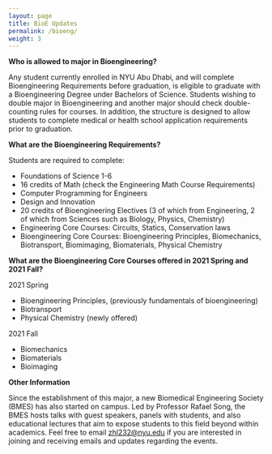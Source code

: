 ```yaml
---
layout: page
title: BioE Updates
permalink: /bioeng/
weight: 3
---
```


**Who is allowed to major in Bioengineering?**

Any student currently enrolled in NYU Abu Dhabi, and will complete Bioengineering Requirements before graduation, is eligible to graduate with a Bioengineering Degree under Bachelors of Science. Students wishing to double major in Bioengineering and another major should check double-counting rules for courses. In addition, the structure is designed to allow students to complete medical or health school application requirements prior to graduation.

**What are the Bioengineering Requirements?**

Students are required to complete:
- Foundations of Science 1-6
- 16 credits of Math (check the Engineering Math Course Requirements)
- Computer Programming for Engineers
- Design and Innovation
- 20 credits of Bioengineering Electives (3 of which from Engineering, 2 of which from Sciences such as Biology, Physics, Chemistry)
- Engineering Core Courses: Circuits, Statics, Conservation laws
- Bioengineering Core Courses: Bioengineering Principles, Biomechanics, Biotransport, Biomimaging, Biomaterials, Physical Chemistry

**What are the Bioengineering Core Courses offered in 2021 Spring and 2021 Fall?**

2021 Spring
- Bioengineering Principles, (previously fundamentals of bioengineering)
- Biotransport
- Physical Chemistry (newly offered)

2021 Fall
- Biomechanics
- Biomaterials
- Bioimaging

**Other Information**

Since the establishment of this major, a new Biomedical Engineering Society (BMES) has also started on campus. Led by Professor Rafael Song, the BMES hosts talks with guest speakers, panels with students, and also educational lectures that aim to expose students to this field beyond within academics. Feel free to email zhl232@nyu.edu if you are interested in joining and receiving emails and updates regarding the events. 
